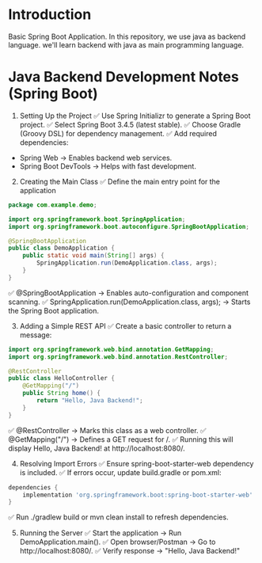# Introduction
Basic Spring Boot Application.
In this repository, we use java as backend language.
we'll learn backend with java as main programming language.


# Java Backend Development Notes (Spring Boot)
1. Setting Up the Project
✅ Use Spring Initializr to generate a Spring Boot project.
✅ Select Spring Boot 3.4.5 (latest stable).
✅ Choose Gradle (Groovy DSL) for dependency management.
✅ Add required dependencies:
- Spring Web → Enables backend web services.
- Spring Boot DevTools → Helps with fast development.

2. Creating the Main Class
✅ Define the main entry point for the application

```Java
package com.example.demo;

import org.springframework.boot.SpringApplication;
import org.springframework.boot.autoconfigure.SpringBootApplication;

@SpringBootApplication
public class DemoApplication {
    public static void main(String[] args) {
        SpringApplication.run(DemoApplication.class, args);
    }
}
```

✅ @SpringBootApplication → Enables auto-configuration and component scanning.
✅ SpringApplication.run(DemoApplication.class, args); → Starts the Spring Boot application.


3. Adding a Simple REST API
✅ Create a basic controller to return a message:

```java
import org.springframework.web.bind.annotation.GetMapping;
import org.springframework.web.bind.annotation.RestController;

@RestController
public class HelloController {
    @GetMapping("/")
    public String home() {
        return "Hello, Java Backend!";
    }
}
```

✅ @RestController → Marks this class as a web controller.
✅ @GetMapping("/") → Defines a GET request for /.
✅ Running this will display Hello, Java Backend! at http://localhost:8080/.

4. Resolving Import Errors
✅ Ensure spring-boot-starter-web dependency is included.
✅ If errors occur, update build.gradle or pom.xml:

```gradle
dependencies {
    implementation 'org.springframework.boot:spring-boot-starter-web'
}
```

✅ Run ./gradlew build or mvn clean install to refresh dependencies.

5. Running the Server
✅ Start the application → Run DemoApplication.main().
✅ Open browser/Postman → Go to http://localhost:8080/.
✅ Verify response → "Hello, Java Backend!"



